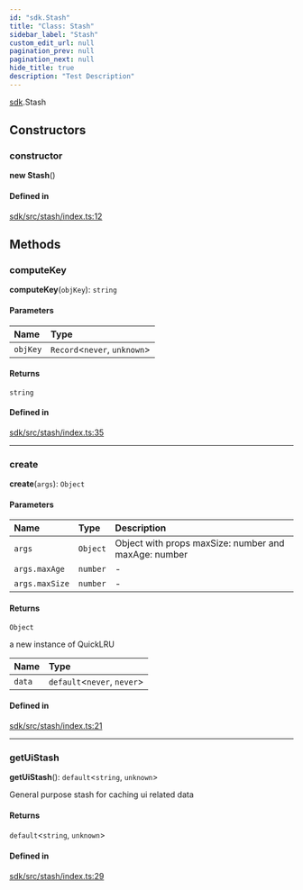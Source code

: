 ```yaml
---
id: "sdk.Stash"
title: "Class: Stash"
sidebar_label: "Stash"
custom_edit_url: null
pagination_prev: null
pagination_next: null
hide_title: true
description: "Test Description"
---
```


[sdk](../namespaces/sdk.md).Stash

## Constructors

### constructor

**new Stash**()

#### Defined in

[sdk/src/stash/index.ts:12](https://github.com/AKASHAorg/akasha-core/blob/978d02d1/sdk/src/stash/index.ts#L12)

## Methods

### computeKey

**computeKey**(`objKey`): `string`

#### Parameters

| Name | Type |
| :------ | :------ |
| `objKey` | `Record`<`never`, `unknown`\> |

#### Returns

`string`

#### Defined in

[sdk/src/stash/index.ts:35](https://github.com/AKASHAorg/akasha-core/blob/978d02d1/sdk/src/stash/index.ts#L35)

___

### create

**create**(`args`): `Object`

#### Parameters

| Name | Type | Description |
| :------ | :------ | :------ |
| `args` | `Object` | Object with props maxSize: number and maxAge: number |
| `args.maxAge` | `number` | - |
| `args.maxSize` | `number` | - |

#### Returns

`Object`

a new instance of QuickLRU

| Name | Type |
| :------ | :------ |
| `data` | `default`<`never`, `never`\> |

#### Defined in

[sdk/src/stash/index.ts:21](https://github.com/AKASHAorg/akasha-core/blob/978d02d1/sdk/src/stash/index.ts#L21)

___

### getUiStash

**getUiStash**(): `default`<`string`, `unknown`\>

General purpose stash for caching ui related data

#### Returns

`default`<`string`, `unknown`\>

#### Defined in

[sdk/src/stash/index.ts:29](https://github.com/AKASHAorg/akasha-core/blob/978d02d1/sdk/src/stash/index.ts#L29)
